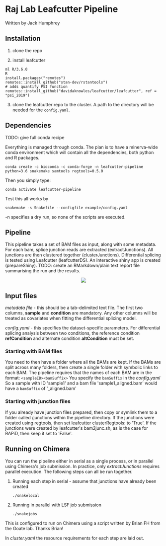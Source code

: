 # Raj Lab Leafcutter Pipeline

Written by Jack Humphrey

## Installation

1. clone the repo

2. install leafcutter

```
ml R/3.6.0
R
install.packages("remotes")
remotes::install_github("stan-dev/rstantools")
# adds quantify PSI function
remotes::install_github("davidaknowles/leafcutter/leafcutter", ref = "psi_2019")
```

3. clone the leafcutter repo to the cluster. A path to the directory will be needed for the `config.yaml`.


## Dependencies

TODO: give full conda recipe

Everything is managed through conda. The plan is to have a minerva-wide conda environment which will contain all the dependencies, both python and R packages.

`conda create -c bioconda -c conda-forge -n leafcutter-pipeline python=3.6 snakemake samtools regtools=0.5.0`

Then you simply type:

`conda activate leafcutter-pipeline`

Test this all works by 

```
snakemake -s Snakefile --configfile example/config.yaml 
```

-n specifies a dry run, so none of the scripts are executed.

## Pipeline

This pipeline takes a set of BAM files as input, along with some metadata.
For each bam, splice junction reads are extracted (extractJunctions).
All junctions are then clustered together (clusterJunctions).
Differential splicing is tested using Leafcutter (leafcutterDS).
An interactive shiny app is created (prepareShiny).
TODO: create an RMarkdown/plain text report file summarising the run and the results.

<p align="center">
  <img src="https://github.com/rajlabMSSM/LeafcutterPipeline/blob/master/dag.png">
</p>

## Input files

*metadata file* - this should be a tab-delimited text file. The first two columns, **sample** and **condition** are mandatory. Any other columns will be treated as covariates when fitting the differential splicing model.


*config.yaml* - this specifies the dataset-specific parameters.
For differential splicing analysis between two conditions, the reference condition **refCondition** and alternate condition **altCondition** must be set.


### Starting with BAM files

You need to then have a folder where all the BAMs are kept. If the BAMs are split across many folders, then create a single folder with symbolic links to each BAM. The pipeline requires that the names of each BAM are in the format:
	`<sampleID><bamSuffix>`
You specify the `bamSuffix` in the *config.yaml*
So a sample with ID 'sample1' and a bam file 'sample1_aligned.bam' would have a `bamSuffix` of '_aligned.bam'

### Starting with junction files

If you already have junction files prepared, then copy or symlink them to a folder called /junctions within the pipeline directory.
If the junctions were created using regtools, then set leafcutter clusterRegtools: to 'True'. 
If the junctions were created by leafcutter's bam2junc.sh, as is the case for RAPiD, then keep it set to 'False'.


## Running on Chimera

You can run the pipeline either in serial as a single process, or in parallel using Chimera's job submission.
In practice, only *extractJunctions* requires parallel execution. The following steps can all be run together.

1. Running each step in serial - assume that junctions have already been created

	`./snakelocal`

2. Running in parallel with LSF job submission

	`./snakejobs`


This is configured to run on Chimera using a script written by Brian FH from the Goate lab. Thanks Brian!

In *cluster.yaml* the resource requirements for each step are laid out.

